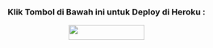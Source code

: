 <h3 align="center">Klik Tombol di Bawah ini untuk Deploy di Heroku :</h3>
<p align="center"><a href="https://heroku.com/deploy?template=https://github.com/Kayzyu/Kayzu-Deploy/"> <img src="https://img.shields.io/badge/Deploy%20Ke%20Heroku-aqua?style=flat&logo=heroku" width="150" height="30.00" /></a></p>
